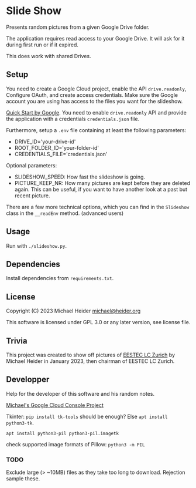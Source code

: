 # Slide Show

Presents random pictures from a given Google Drive folder.

The application requires read access to your Google Drive. It will ask for it during first run or if it expired.

This does work with shared Drives.

## Setup

You need to create a Google Cloud project, enable the API `drive.readonly`, Configure OAuth, and create access credentials. Make sure the Google account you are using has access to the files you want for the slideshow.

[Quick Start by Google](https://developers.google.com/workspace/guides/get-started). You need to enable `drive.readonly` API and provide the application with a credentials `credentials.json` file.

Furthermore, setup a `.env` file containing at least the following parameters:

- DRIVE_ID='your-drive-id'
- ROOT_FOLDER_ID='your-folder-id'
- CREDENTIALS_FILE='credentials.json'

Optional parameters:

- SLIDESHOW_SPEED: How fast the slideshow is going.
- PICTURE_KEEP_NR: How many pictures are kept before they are deleted again. This can be useful, if you want to have another look at a past but recent picture.

There are a few more technical options, which you can find in the `Slideshow` class in the `__readEnv` method. (advanced users)

## Usage

Run with `./slideshow.py`.

## Dependencies

Install dependencies from `requirements.txt`.

## License

Copyright (C) 2023 Michael Heider michael@heider.org

This software is licensed under GPL 3.0 or any later version, see license file.

## Trivia

This project was created to show off pictures of [EESTEC LC Zurich](https://www.eestec.ch) by Michael Heider in January 2023, then chairman of EESTEC LC Zurich.

## Developper

Help for the developer of this software and his random notes.

[Michael's Google Cloud Console Project](https://console.cloud.google.com/home/dashboard?authuser=1&project=eestec-lc-zurich-slideshow&supportedpurview=project)

Tkinter: `pip install tk-tools` should be enough? Else `apt install python3-tk`.

`apt install python3-pil python3-pil.imagetk`

check supported image formats of Pillow: `python3 -m PIL`

### TODO

Exclude large (> ~10MB) files as they take too long to download. Rejection sample these.
